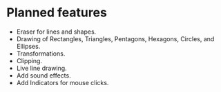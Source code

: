 # Planned features
- Eraser for lines and shapes.
- Drawing of Rectangles, Triangles, Pentagons, Hexagons, Circles, and Ellipses.
- Transformations.
- Clipping.
- Live line drawing.
- Add sound effects.
- Add Indicators for mouse clicks.